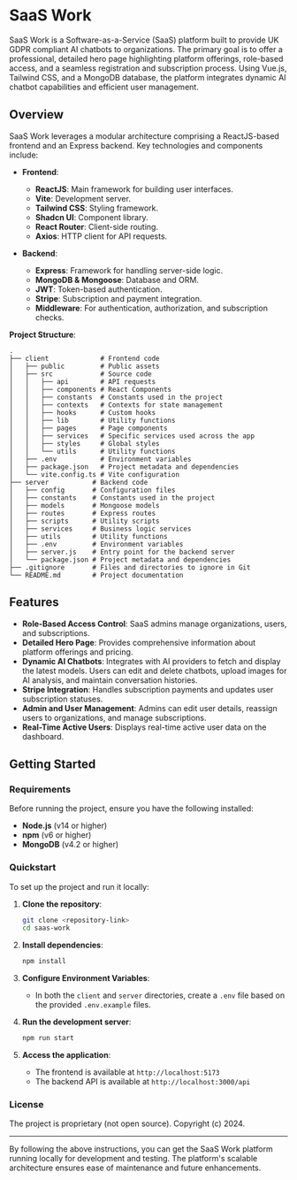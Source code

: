# SaaS Work

SaaS Work is a Software-as-a-Service (SaaS) platform built to provide UK GDPR compliant AI chatbots to organizations. The primary goal is to offer a professional, detailed hero page highlighting platform offerings, role-based access, and a seamless registration and subscription process. Using Vue.js, Tailwind CSS, and a MongoDB database, the platform integrates dynamic AI chatbot capabilities and efficient user management.

## Overview

SaaS Work leverages a modular architecture comprising a ReactJS-based frontend and an Express backend. Key technologies and components include:

- **Frontend**:
  - **ReactJS**: Main framework for building user interfaces.
  - **Vite**: Development server.
  - **Tailwind CSS**: Styling framework.
  - **Shadcn UI**: Component library.
  - **React Router**: Client-side routing.
  - **Axios**: HTTP client for API requests.

- **Backend**:
  - **Express**: Framework for handling server-side logic.
  - **MongoDB & Mongoose**: Database and ORM.
  - **JWT**: Token-based authentication.
  - **Stripe**: Subscription and payment integration.
  - **Middleware**: For authentication, authorization, and subscription checks.

**Project Structure**:

```
.
├── client             # Frontend code
│   ├── public         # Public assets
│   ├── src            # Source code
│   │   ├── api        # API requests
│   │   ├── components # React Components
│   │   ├── constants  # Constants used in the project
│   │   ├── contexts   # Contexts for state management
│   │   ├── hooks      # Custom hooks
│   │   ├── lib        # Utility functions
│   │   ├── pages      # Page components
│   │   ├── services   # Specific services used across the app
│   │   ├── styles     # Global styles
│   │   └── utils      # Utility functions
│   ├── .env           # Environment variables
│   ├── package.json   # Project metadata and dependencies
│   └── vite.config.ts # Vite configuration
├── server           # Backend code
│   ├── config       # Configuration files
│   ├── constants    # Constants used in the project
│   ├── models       # Mongoose models
│   ├── routes       # Express routes
│   ├── scripts      # Utility scripts
│   ├── services     # Business logic services
│   ├── utils        # Utility functions
│   ├── .env         # Environment variables
│   ├── server.js    # Entry point for the backend server
│   └── package.json # Project metadata and dependencies
├── .gitignore       # Files and directories to ignore in Git
└── README.md        # Project documentation
```

## Features

- **Role-Based Access Control**: SaaS admins manage organizations, users, and subscriptions.
- **Detailed Hero Page**: Provides comprehensive information about platform offerings and pricing.
- **Dynamic AI Chatbots**: Integrates with AI providers to fetch and display the latest models. Users can edit and delete chatbots, upload images for AI analysis, and maintain conversation histories.
- **Stripe Integration**: Handles subscription payments and updates user subscription statuses.
- **Admin and User Management**: Admins can edit user details, reassign users to organizations, and manage subscriptions.
- **Real-Time Active Users**: Displays real-time active user data on the dashboard.

## Getting Started

### Requirements

Before running the project, ensure you have the following installed:

- **Node.js** (v14 or higher)
- **npm** (v6 or higher)
- **MongoDB** (v4.2 or higher)

### Quickstart

To set up the project and run it locally:

1. **Clone the repository**:
   ```bash
   git clone <repository-link>
   cd saas-work
   ```

2. **Install dependencies**:
   ```bash
   npm install
   ```

3. **Configure Environment Variables**:
   - In both the `client` and `server` directories, create a `.env` file based on the provided `.env.example` files.

4. **Run the development server**:
   ```bash
   npm run start
   ```

5. **Access the application**:
   - The frontend is available at `http://localhost:5173`
   - The backend API is available at `http://localhost:3000/api`

### License

The project is proprietary (not open source). Copyright (c) 2024.

---

By following the above instructions, you can get the SaaS Work platform running locally for development and testing. The platform's scalable architecture ensures ease of maintenance and future enhancements.